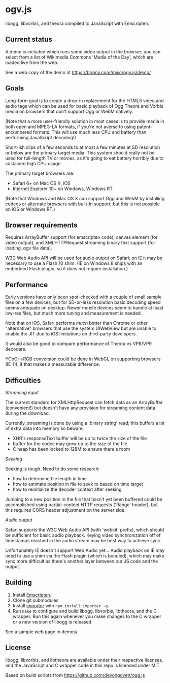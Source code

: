 ogv.js
======

libogg, libvorbis, and theora compiled to JavaScript with Emscripten.


## Current status

A demo is included which runs some video output in the browser; you can
select from a list of Wikimedia Commons 'Media of the Day', which are
loaded live from the web.

See a web copy of the demo at https://brionv.com/misc/ogv.js/demo/


## Goals

Long-form goal is to create a drop-in replacement for the HTML5 video and audio tags which can be used for basic playback of Ogg Theora and Vorbis media on browsers that don't support Ogg or WebM natively.

(Note that a more user-friendly solution in most cases is to provide media in both open and MPEG-LA formats, if you're not averse to using patent-encumbered formats. This will use much less CPU and battery than performing JavaScript decoding!)


Short-ish clips of a few seconds to at most a few minutes at SD resolution or below are the primary target media. This system should really not be used for full-length TV or movies, as it's going to eat battery horribly due to sustained high CPU usage.


The primary target browsers are:
* Safari 6+ on Mac OS X, iOS
* Internet Explorer 10+ on Windows, Windows RT

(Note that Windows and Mac OS X can support Ogg and WebM by installing codecs or alternate browsers with built-in support, but this is not possible on iOS or Windows RT.)


## Browser requirements

Requires ArrayBuffer support (for emscripten code), canvas element (for video output), and XMLHTTPRequest streaming binary text support (for loading .ogv file data).

W3C Web Audio API will be used for audio output on Safari; on IE it may be necessary to use a Flash 10 shim. (IE on Windows 8 ships with an embedded Flash plugin, so it does not require installation.)


## Performance

Early versions have only been spot-checked with a couple of small sample files on a few devices, but for SD-or-less resolution basic decoding speed seems adequate on desktop. Newer mobile devices seem to handle at least low-res files, but much more tuning and measurement is needed.

Note that on iOS, Safari performs *much* better than Chrome or other "alternative" browsers that use the system UIWebView but are unable to enable the JIT due to iOS limitations on third-party developers.

It would also be good to compare performance of Theora vs VP8/VP9 decoders.

YCbCr->RGB conversion could be done in WebGL on supporting browsers (IE 11), if that makes a measurable difference.


## Difficulties

*Streaming input*

The current standard for XMLHttpRequest can fetch data as an ArrayBuffer (convenient!) but doesn't have any provision for streaming content data during the download.

Currently, streaming is done by using a 'binary string' read; this buffers a lot of
extra data into memory so beware:

* XHR's responseText buffer will be up to twice the size of the file
* buffer for the codec may grow up to the size of the file
* C heap has been locked to 128M to ensure there's room


*Seeking*

Seeking is tough. Need to do some research:
* how to determine file length in time
* how to estimate position in file to seek to based on time target
* how to reinitialize the decoder context after seeking

Jumping to a new position in the file that hasn't yet been buffered could be accomplished using partial-content HTTP requests ('Range' header), but this requires CORS header adjustment on the server side.


*Audio output*

Safari supports the W3C Web Audio API (with 'webkit' prefix), which should be sufficient for basic audio playback. Keying video synchronization off of timestamps reached in the audio stream may be best way to achieve sync.

Unfortunately IE doesn't support Web Audio yet... Audio playback on IE may need to use a shim via the Flash plugin (which is bundled), which may make sync more difficult as there's another layer between our JS code and the output.



## Building

1. Install [Emscripten](https://github.com/kripken/emscripten/wiki/Tutorial).
2. Clone git submodules
3. Install [importer](https://github.com/devongovett/importer) with `npm install importer -g`.
4. Run `make` to configure and build libogg, libvorbis, libtheora, and the C wrapper. Run this again whenever you make changes to the C wrapper or a new version of libogg is released.

See a sample web page in demos/


## License

libogg, libvorbis, and libtheora are available under their respective licenses, and the JavaScript and C wrapper code in this repo is licensed under MIT.

Based on build scripts from https://github.com/devongovett/ogg.js
